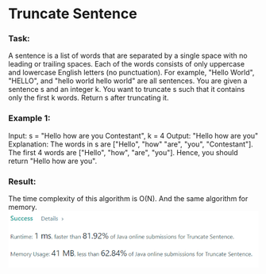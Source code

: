 #  Truncate Sentence

### Task:

A sentence is a list of words that are separated by a single space with no leading or trailing spaces. 
Each of the words consists of only uppercase and lowercase English letters (no punctuation).
For example, "Hello World", "HELLO", and "hello world hello world" are all sentences.
You are given a sentence s and an integer k. You want to truncate s such that it contains only the first k words. 
Return s after truncating it.

### Example 1:

Input: s = "Hello how are you Contestant", k = 4
Output: "Hello how are you"
Explanation:
The words in s are ["Hello", "how" "are", "you", "Contestant"].
The first 4 words are ["Hello", "how", "are", "you"].
Hence, you should return "Hello how are you".

### Result: 

The time complexity of this algorithm is O(N). And the same algorithm for memory.
![img.png](img.png)